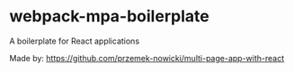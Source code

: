 # webpack-mpa-boilerplate
A boilerplate for React applications

Made by: https://github.com/przemek-nowicki/multi-page-app-with-react
